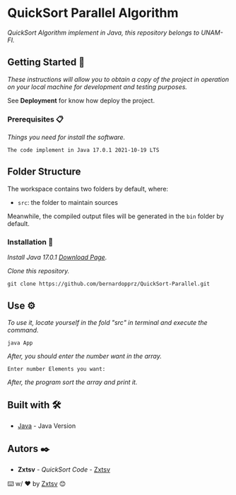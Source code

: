# QuickSort Parallel Algorithm
_QuickSort Algorithm implement in Java, this repository belongs to UNAM-FI._

## Getting Started 🚀

_These instructions will allow you to obtain a copy of the project in operation on your local machine for development and testing purposes._

See **Deployment** for know how deploy the project.

### Prerequisites 📋

_Things you need for install the software._

```
The code implement in Java 17.0.1 2021-10-19 LTS
```

## Folder Structure

The workspace contains two folders by default, where:

- `src`: the folder to maintain sources

Meanwhile, the compiled output files will be generated in the `bin` folder by default.

### Installation 🔧

_Install Java 17.0.1 [Download Page](https://www.oracle.com/java/technologies/javase/17-0-1-relnotes.html)._

_Clone this repository._

```
git clone https://github.com/bernardopprz/QuickSort-Parallel.git
```

## Use ⚙️

_To use it, locate yourself in the fold "src" in terminal and execute the command._

```
java App
```

_After, you should enter the number want in the array._

```
Enter number Elements you want:
```

_After, the program sort the array and print it._

## Built with 🛠️

* [Java](https://www.oracle.com/java/technologies/javase/17-0-1-relnotes.html) - Java Version

## Autors ✒️

* **Zxtsv** - *QuickSort Code* - [Zxtsv](https://github.com/Zxtsv)

⌨️ w/ ❤️ by [Zxtsv](https://github.com/Zxtsv) 😊

